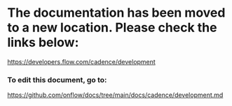# The documentation has been moved to a new location. Please check the links below:

https://developers.flow.com/cadence/development

### To edit this document, go to:

https://github.com/onflow/docs/tree/main/docs/cadence/development.md
